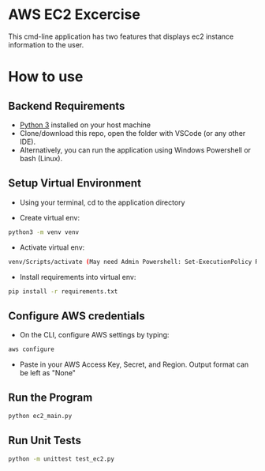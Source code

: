 # AWS EC2 Excercise

This cmd-line application has two features that displays ec2 instance information to the user.

# How to use
## Backend Requirements

* [Python 3](https://www.python.org/downloads/) installed on your host machine
* Clone/download this repo, open the folder with VSCode (or any other IDE). 
* Alternatively, you can run the application using Windows Powershell or bash (Linux).

## Setup Virtual Environment

* Using your terminal, cd to the application directory

* Create virtual env:
```bash
python3 -m venv venv
```

* Activate virtual env:
```bash
venv/Scripts/activate (May need Admin Powershell: Set-ExecutionPolicy RemoteSigned)
```

* Install requirements into virtual env:
```bash
pip install -r requirements.txt
```

## Configure AWS credentials

* On the CLI, configure AWS settings by typing:
```bash
aws configure
```
* Paste in your AWS Access Key, Secret, and Region. Output format can be left as "None"

## Run the Program

```bash
python ec2_main.py
```

## Run Unit Tests
```bash
python -m unittest test_ec2.py
```

